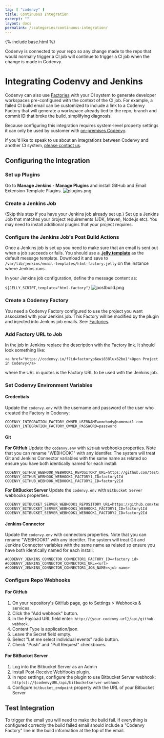```yaml
---
tag: [ "codenvy" ]
title: Continuous Integration
excerpt: ""
layout: docs
permalink: /:categories/continuous-integration/
---
```

{% include base.html %}

Codenvy is connected to your repo so any change made to the repo that would normally trigger a CI job will continue to trigger a CI job when the change is made in Codenvy.

# Integrating Codenvy and Jenkins
Codenvy can also use [Factories]({{base}}{{site.links["factory-getting-started"]}}) with your CI system to generate developer workspaces pre-configured with the context of the CI job. For example, a failed CI build email can be customized to include a link to a Codenvy Factory that will generate a workspace already tied to the repo, branch and commit ID that broke the build, simplifying diagnosis.

Because configuring this integration requires system-level property settings it can only be used by customer with [on-premises Codenvy]({{base}}{{site.links["admin-installation"]}}).

If you'd like to speak to us about an integrations between Codenvy and another CI system, [please contact us](https://codenvy.com/contact/questions/).

## Configuring the Integration

### Set up Plugins  
Go to **Manage Jenkins - Manage Plugins** and install GitHub and Email Extension Template Plugins.
![plugins.png]({{base}}/docs/assets/imgs/codenvy/plugins.png)

### Create a Jenkins Job  
(Skip this step if you have your Jenkins job already set up.)
Set up a Jenkins Job that matches your project requirements (JDK, Maven, Node.js etc). You may need to install additional plugins that your project requires.

### Configure the Jenkins Job's Post Build Actions  
Once a Jenkins job is set up you need to make sure that an email is sent out when a job succeeds or fails. You should use a **[.jelly template](https://gist.githubusercontent.com/stour/219f30ae3c6aa260ffd5/raw/f83feec8ee08142fe1fca2d1c8c1f9edc52a0e34/html-factory.jelly)** as the default message template. Download it and save to `/var/lib/jenkins/email-templates/html-factory.jelly` on the instance where Jenkins runs.

In your Jenkins job configuration, define the message content as:

`${JELLY_SCRIPT,template="html-factory"}`
![postbuild.png]({{base}}/docs/assets/imgs/codenvy/postbuild.png)

### Create a Codenvy Factory  
You need a Codenvy Factory configured to use the project you want associated with your Jenkins job. This Factory will be modified by the plugin and injected into Jenkins job emails. See: [Factories]({{base}}{{site.links["factory-creating"]}}).

### Add Factory URL to Job
In the job in Jenkins replace the description with the Factory link. It should look something like:

`<a href="https://codenvy.io/f?id=factoryp6ewi838lux62bo1">Open Project in Codenvy</a>`

where the URL in quotes is the Factory URL to be used with the Jenkins job.

### Set Codenvy Environment Variables

#### Credentials
Update the `codenvy.env` with the username and password of the user who created the Factory in Codenvy:

```text
CODENVY_INTEGRATION_FACTORY_OWNER_USERNAME=omebody@somemail.com
CODENVY_INTEGRATION_FACTORY_OWNER_PASSWORD=password
```

#### Git
**For GitHub**
Update the `codenvy.env` with `GitHub` webhooks properties. Note that you can rename "WEBHOOK1" with any identifer. The system will treat Git and Jenkins Connector variables with the same name as related so ensure you have both identically named for each install:

```text  
CODENVY_GITHUB_WEBHOOK_WEBHOOK1_REPOSITORY_URL=https://github.com/testrepo.git
CODENVY_GITHUB_WEBHOOK_WEBHOOK1_FACTORY1_ID=factory1Id
CODENVY_GITHUB_WEBHOOK_WEBHOOK1_FACTORY2_ID=factory2Id
```

**For BitBucket Server**
Update the `codenvy.env` with `Bitbucket Server` webhooks properties:

```text  
CODENVY_BITBUCKET_SERVER_WEBHOOK1_REPOSITORY_URL=https://github.com/testrepo.git
CODENVY_BITBUCKET_SERVER_WEBHOOK1_WEBHOOK1_FACTORY1_ID=factory1Id
CODENVY_BITBUCKET_SERVER_WEBHOOK1_WEBHOOK1_FACTORY2_ID=factory2Id
```

#### Jenkins Connector
Update the `codenvy.env` with connectors properties. Note that you can rename "WEBHOOK1" with any identifer. The system will treat Git and Jenkins Connector variables with the same name as related so ensure you have both identically named for each install:

```text  
#CODENVY_JENKINS_CONNECTOR_CONNECTOR1_FACTORY_ID=<factory id>
#CODENVY_JENKINS_CONNECTOR_CONNECTOR1_URL=<url>
#CODENVY_JENKINS_CONNECTOR_CONNECTOR1_JOB_NAME=<job name>
```

### Configure Repo Webhooks

#### For GitHub

1. On your repository's GitHub page, go to Settings > Webhooks & services.
2. Click the "Add webhook" button.
3. In the Payload URL field enter: `http://{your-codenvy-url}/api/github-webhook`.
4. Content Type is application/json.
5. Leave the Secret field empty.
5. Select "Let me select individual events" radio button.
6. Check "Push" and "Pull Request" checkboxes.

#### For BitBucket Server

1. Log into the Bitbucket Server as an Admin
2. Install Post-Receive WebHooks plugin.
3. In repo settings, configure the plugin to use Bitbucket Server webhook: `http(s)://$codenvyURL/api/bitbucketserver-webhook`
4. Configure `bitbucket_endpoint` property with the URL of your Bitbucket Server

## Test Integration  
To trigger the email you will need to make the build fail. If everything is configured correctly the build failed email should include a "Codenvy Factory" line in the build information at the top of the email.
